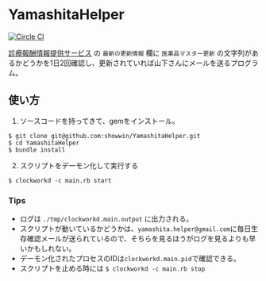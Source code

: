 YamashitaHelper
===============
[![Circle CI](https://circleci.com/gh/showwin/YamashitaHelper.svg?style=svg)](https://circleci.com/gh/showwin/YamashitaHelper)

[診療報酬情報提供サービス](http://www.iryohoken.go.jp/shinryohoshu/) の `最新の更新情報` 欄に  `医薬品マスター更新` の文字列があるかどうかを1日2回確認し、更新されていれば山下さんにメールを送るプログラム。

## 使い方
1. ソースコードを持ってきて、gemをインストール。
  ```
  $ git clone git@github.com:showwin/YamashitaHelper.git
  $ cd YamashitaHelper
  $ bundle install
  ```

2. スクリプトをデーモン化して実行する
  ```
  $ clockworkd -c main.rb start
  ```

### Tips
* ログは `./tmp/clockworkd.main.output` に出力される。
* スクリプトが動いているかどうかは、`yamashita.helper@gmail.com`に毎日生存確認メールが送られているので、そちらを見るほうがログを見るよりも早いかもしれない。
* デーモン化されたプロセスのIDは`clockworkd.main.pid`で確認できる。
* スクリプトを止める時には `$ clockworkd -c main.rb stop`
